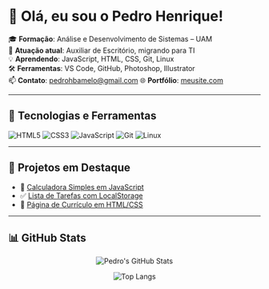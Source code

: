 # 👋 Olá, eu sou o Pedro Henrique!

🎓 **Formação**: Análise e Desenvolvimento de Sistemas – UAM  
💼 **Atuação atual**: Auxiliar de Escritório, migrando para TI  
💡 **Aprendendo**: JavaScript, HTML, CSS, Git, Linux  
🛠 **Ferramentas**: VS Code, GitHub, Photoshop, Illustrator  
📫 **Contato**: pedrohbamelo@gmail.com
🌐 **Portfólio**: [meusite.com](https://meusite.com)

---

## 🚀 Tecnologias e Ferramentas

![HTML5](https://img.shields.io/badge/HTML5-E34F26?style=flat&logo=html5&logoColor=white)
![CSS3](https://img.shields.io/badge/CSS3-1572B6?style=flat&logo=css3&logoColor=white)
![JavaScript](https://img.shields.io/badge/JavaScript-F7DF1E?style=flat&logo=javascript&logoColor=black)
![Git](https://img.shields.io/badge/Git-F05032?style=flat&logo=git&logoColor=white)
![Linux](https://img.shields.io/badge/Linux-FCC624?style=flat&logo=linux&logoColor=black)

---

## 📌 Projetos em Destaque

- 🧮 [Calculadora Simples em JavaScript](https://github.com/pedrohbamelo/calculadora-js)
- ✅ [Lista de Tarefas com LocalStorage](https://github.com/pedrohbamelo/todo-list)
- 🧾 [Página de Currículo em HTML/CSS](https://github.com/pedrohbamelo/curriculo-html)

---

## 📊 GitHub Stats

<div align="center">

![Pedro's GitHub Stats](https://github-readme-stats.vercel.app/api?username=pedrohbamelo&show_icons=true&theme=calm&hide_title=false&include_all_commits=true&count_private=true)

![Top Langs](https://github-readme-stats.vercel.app/api/top-langs/?username=pedrohbamelo&layout=compact&theme=calm)

</div>


